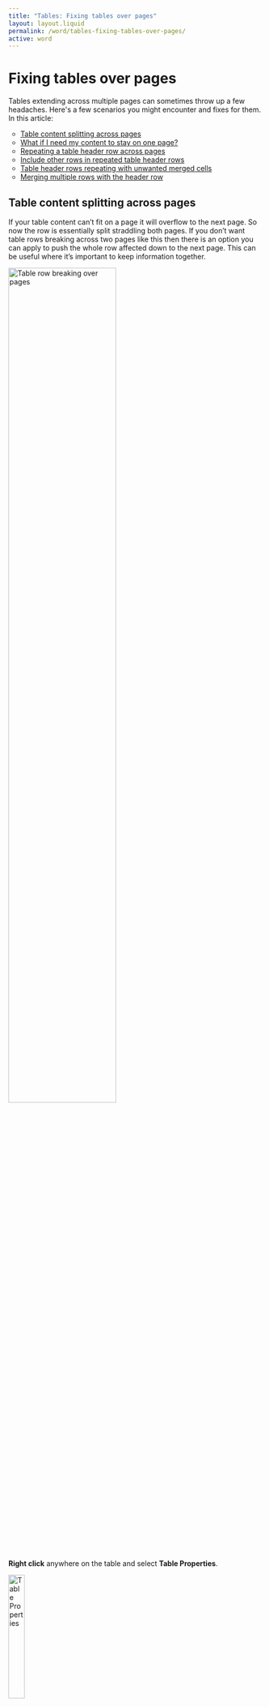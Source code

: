 ```yaml
---
title: "Tables: Fixing tables over pages"
layout: layout.liquid
permalink: /word/tables-fixing-tables-over-pages/
active: word
---
```


<h1>Fixing tables over pages</h1>

Tables extending across multiple pages can sometimes throw up a few headaches. Here's a few scenarios you might encounter and fixes for them. In this article:
<ul style="list-style-type: circle;">
    <li><a href="#table-row-break">Table content splitting across pages</a></li>
    <li><a href="#table-content-fit-one-page">What if I need my content to stay on one page?</a></li>
    <li><a href="#header-rows-repeat">Repeating a table header row across pages</a></li>
    <li><a href="#header-rows-include-other-rows">Include other rows in repeated table header rows</a></li>
    <li><a href="#header-rows-unwanted-merged-rows">Table header rows repeating with unwanted merged cells</a></li>
    <li><a href="#merge-rows-with-header-row">Merging multiple rows with the header row</a></li>
</ul>


<section class="section-light">

<h2 id="table-row-break">Table content splitting across pages</h2> 

<p>If your table content can’t fit on a page it will overflow to the next page. So now the row is essentially split straddling both pages. If you don’t want table rows breaking across two pages like this then there is an option you can apply to push the whole row affected down to the next page. This can be useful where it’s important to keep information together.</p>

<img src="{{ '/assets/images/word/Tables fixing tables over pages/Table row row break over pages.png' | url }}"  alt="Table row breaking over pages" style="height:65%; width:65%; vertical-align:middle">

<p><strong>Right click</strong> anywhere on the table and select <strong>Table Properties</strong>.</p>

<img src="{{ '/assets/images/word/Tables fixing tables over pages/Table properties.png' | url }}"  alt="Table Properties" style="height:25%; width:25%; vertical-align:middle">

<p>In Table Properties under the <strong>Row</strong> tab the option <strong>Allow row to break across pages</strong> will be checked by default, <strong>uncheck it</strong>, then press OK.</p>

<img src="{{ '/assets/images/word/Tables fixing tables over pages/Table properties row break across pages option.png' | url }}"  alt="Table properties row break across pages option" style="height:40%; width:40%; vertical-align:middle">

Now instead of content overflowing the whole row moves down to the next page instead.
<p><u>Note</u>: It will leave a space on the page before, so consider whether this is what you want.</p>

<img src="{{ '/assets/images/word/Tables fixing tables over pages/Table row not breaking across pages.png' | url }}"  alt="Table row not breaking across pages" style="height:65%; width:65%; vertical-align:middle">



<h2 id="table-content-fit-one-page">What if I need my content to stay on one page?</h2> 

<p>Table content overflows to the next page if it can't all fit on that page. If you need all the content to fit on the page before consider:</p>
<ul>
    <li>Removing empty lines that you don't need (typically caused by <a href="/glossary/#hard-return">hard returns</a> or <a href="/glossary/#soft-return">soft returns</a>)</li>
    <li><a href="/word/formatting-text/">Reducing the font size</a></li>
    <li><a href="/word/images/#image-resize">Resizing images</a> to fit</li>
    <li>If you have space try <a href="/word/tables/">expanding the column width</a> to give the content more space</li>
    <li>If possible alter the document's <a href="/glossary/#margin">top and bottom margins</a> to be wider. This should be a last resort though as it affects the whole document or <a href="/glossary/#section">section</a>.</li>
</ul>



<h2 id="header-rows-repeat">Repeating a table header row across pages</h2>

<p>If your table is over more than one page and you have a header row you it won't come across to the next page by default. To have the header row appear the top of each page your table extends to is an easy fix.</p>

<img src="{{ '/assets/images/word/Tables fixing tables over pages/Table with header row.png' | url }}"  alt="Table with header row" style="height:65%; width:65%; vertical-align:middle">

<p>Click on that header row, then <strong>right click</strong> and select <strong>Table properties</strong>.</p>

<img src="{{ '/assets/images/word/Tables fixing tables over pages/Table properties.png' | url }}"  alt="Table Properties" style="height:20%; width:20%; vertical-align:middle">

<p>In Table Properties under <strong>Row</strong> check the option <strong>Repeat as header row at the top of each page</strong>, then click <strong>OK</strong>.</p> 
    <p><u>Note</u>: If the option is greyed out for you that means you’ve clicked on/selected another row that’s not the header row.</p>

<img src="{{ '/assets/images/word/Tables fixing tables over pages/Table properties repeat header row.png' | url }}"  alt="Table properties repeat header row" style="height:40%; width:40%; vertical-align:middle">

<p>Now the header row is applied at the top of each page.</p>

<img src="{{ '/assets/images/word/Tables fixing tables over pages/Header row over multiple pages.png' | url }}"  alt="Table with header row" style="height:65%; width:65%; vertical-align:middle">

<h3>Issues you can come across</h3>
<p>Even when <strong>Repeat as header row</strong> is selected, there are other things that might require some surgery for it to work as you need it.</p>

<h2 id="header-rows-include-other-rows">Include other rows with repeated table header rows</h2>

<p>In some cases you might want subheading rows to repeat with the header row on other pages the table extends to.</p>

<img src="{{ '/assets/images/word/Tables fixing tables over pages/Header row and subheading row.png' | url }}"  alt="Header row and subheading row" style="height:50%; width:50%; vertical-align:middle">

<p>To do this simply select the header row and extra rows you want to include, then do the same as shown above; <strong>right click</strong>, go to <strong>Table properties</strong> then on the <strong>Row</strong> tab check <strong>Repeat as header row at the top of each page</strong>, then click <strong>OK</strong>.</p> 

<img src="{{ '/assets/images/word/Tables fixing tables over pages/Header row and subheading row selected.png' | url }}"  alt="Header row and subheading row selected" style="height:50%; width:50%; vertical-align:middle">

<img src="{{ '/assets/images/word/Tables fixing tables over pages/Header row and subheading row over multiple pages.png' | url }}"  alt="Header row and subheading row repeated over multiple pages" style="height:65%; width:65%; vertical-align:middle">

<h2 id="header-rows-unwanted-merged-rows">Table header rows repeating with unwanted merged cells</h2>

<p>Here we’ve got a cell on the right column merged with the header row. When repeating the header row on the next page, because it's merged with the header row and we have <strong>Repeat as header row</strong> switched on, it's bringing across that second row as well.</p>

<img class="border" src="{{ '/assets/images/word/Tables fixing tables over pages/Header row merged cell.png' | url }}"  alt="Header row with merged cells over multiple pages" style="height:55%; width:55%; vertical-align:middle">
 <img src="{{ '/assets/images/word/Tables fixing tables over pages/Header row merged cell over multiple pages.png' | url }}"  alt="Header row with merged cells over multiple pages" style="height:65%; width:65%; vertical-align:middle">

<p>What if you don't want that and just want the top header row repeating? There’s a few ways we can tackle this:</p>

<ol>
    <li>Ask yourself do those cells really need to be merged? You can have them separate and <a href="/word/tables-formatting/">alter the table's formatting</a> with borders and shading so it still <i>looks</i> merged if that's a requirement for you. That way the top row remains a true header row and Word will only repeat that. 
    <p>For the example above we'd rebuild the rows. The easiest way to do that would be to merge the left column's 2nd row with the header row, create a new row below it and move the extra content into that row (<a href="/glossary/#cut-and-paste">cut and paste</a> it), then clean up the header row height (<a href="/word/tables/">adjusting it with your mouse</a>) and if needed <a href="/word/tables-formatting/">style</a> the new row e.g. if you want it to stand out as a subheading.</p></li>
    <img src="{{ '/assets/images/word/Tables fixing tables over pages/Fixing merged table rows.gif' | url }}"  alt="Fixing merged table rows" style="height:65%; width:65%; vertical-align:middle">
    <li>If you want merged cells to show on some pages but not on others then that’s trickier. Instead it’s better to split your table into different tables and create a new header row matching the last.</li>
</ol>

<h2 id="merge-rows-with-header-row">Merging multiple rows with the header row</h2>  

<p>Another trick to keep in mind is so long as <strong>Repeat as header row</strong> is switched on, any rows merged with the header row (including any rows merged with that row too) will be repeated on other pages the table extends to. You can actually get quite complex with this, like in this example below where the merged rows on the right share the same row as the merged rows on the left, so Word includes them all as one large header row.</p> 

<img src="{{ '/assets/images/word/Tables fixing tables over pages/Complex header row example.png' | url }}"  alt="Complex header and subheading rows example" style="height:65%; width:65%; vertical-align:middle"> 
<img src="{{ '/assets/images/word/Tables fixing tables over pages/Complex header row example across pages.png' | url }}"  alt="Complex header and subheading rows example across pages" style="height:65%; width:65%; vertical-align:middle">

